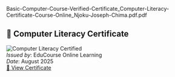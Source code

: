 Basic-Computer-Course-Verified-Certificate_Computer-Literacy-Certificate-Course-Online_Njoku-Joseph-Chima.pdf.pdf
## 📜 Computer Literacy Certificate  
![Computer Literacy Certified](https://img.shields.io/badge/Computer_Literacy-Certified-blue)  
*Issued by*: EduCourse Online Learning  
*Date*: August 2025  
[📄 View Certificate](./Computer_Literacy_Certificate_EduCourse.pdf)


